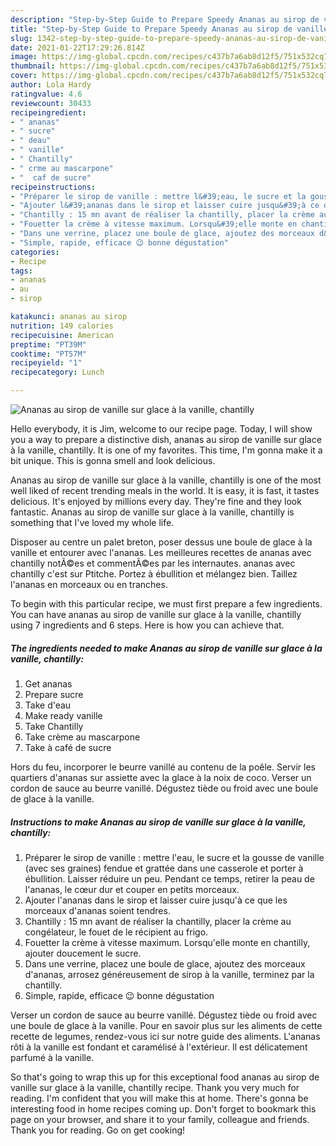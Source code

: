 ```yaml
---
description: "Step-by-Step Guide to Prepare Speedy Ananas au sirop de vanille sur glace à la vanille, chantilly"
title: "Step-by-Step Guide to Prepare Speedy Ananas au sirop de vanille sur glace à la vanille, chantilly"
slug: 1342-step-by-step-guide-to-prepare-speedy-ananas-au-sirop-de-vanille-sur-glace-a-la-vanille-chantilly
date: 2021-01-22T17:29:26.814Z
image: https://img-global.cpcdn.com/recipes/c437b7a6ab8d12f5/751x532cq70/ananas-au-sirop-de-vanille-sur-glace-a-la-vanille-chantilly-photo-principale-de-la-recette.jpg
thumbnail: https://img-global.cpcdn.com/recipes/c437b7a6ab8d12f5/751x532cq70/ananas-au-sirop-de-vanille-sur-glace-a-la-vanille-chantilly-photo-principale-de-la-recette.jpg
cover: https://img-global.cpcdn.com/recipes/c437b7a6ab8d12f5/751x532cq70/ananas-au-sirop-de-vanille-sur-glace-a-la-vanille-chantilly-photo-principale-de-la-recette.jpg
author: Lola Hardy
ratingvalue: 4.6
reviewcount: 30433
recipeingredient:
- " ananas"
- " sucre"
- " deau"
- " vanille"
- " Chantilly"
- " crme au mascarpone"
- "  caf de sucre"
recipeinstructions:
- "Préparer le sirop de vanille : mettre l&#39;eau, le sucre et la gousse de vanille (avec ses graines) fendue et grattée dans une casserole et porter à ébullition. Laisser réduire un peu. Pendant ce temps, retirer la peau de l&#39;ananas, le cœur dur et couper en petits morceaux."
- "Ajouter l&#39;ananas dans le sirop et laisser cuire jusqu&#39;à ce que les morceaux d&#39;ananas soient tendres."
- "Chantilly : 15 mn avant de réaliser la chantilly, placer la crème au congélateur, le fouet de le récipient au frigo."
- "Fouetter la crème à vitesse maximum. Lorsqu&#39;elle monte en chantilly, ajouter doucement le sucre."
- "Dans une verrine, placez une boule de glace, ajoutez des morceaux d&#39;ananas, arrosez généreusement de sirop à la vanille, terminez par la chantilly."
- "Simple, rapide, efficace 😉 bonne dégustation"
categories:
- Recipe
tags:
- ananas
- au
- sirop

katakunci: ananas au sirop 
nutrition: 149 calories
recipecuisine: American
preptime: "PT39M"
cooktime: "PT57M"
recipeyield: "1"
recipecategory: Lunch

---
```



![Ananas au sirop de vanille sur glace à la vanille, chantilly](https://img-global.cpcdn.com/recipes/c437b7a6ab8d12f5/751x532cq70/ananas-au-sirop-de-vanille-sur-glace-a-la-vanille-chantilly-photo-principale-de-la-recette.jpg)

Hello everybody, it is Jim, welcome to our recipe page. Today, I will show you a way to prepare a distinctive dish, ananas au sirop de vanille sur glace à la vanille, chantilly. It is one of my favorites. This time, I'm gonna make it a bit unique. This is gonna smell and look delicious.

Ananas au sirop de vanille sur glace à la vanille, chantilly is one of the most well liked of recent trending meals in the world. It is easy, it is fast, it tastes delicious. It's enjoyed by millions every day. They're fine and they look fantastic. Ananas au sirop de vanille sur glace à la vanille, chantilly is something that I've loved my whole life.

Disposer au centre un palet breton, poser dessus une boule de glace à la vanille et entourer avec l&#39;ananas. Les meilleures recettes de ananas avec chantilly notÃ©es et commentÃ©es par les internautes. ananas avec chantilly c&#39;est sur Ptitche. Portez à ébullition et mélangez bien. Taillez l&#39;ananas en morceaux ou en tranches.


To begin with this particular recipe, we must first prepare a few ingredients. You can have ananas au sirop de vanille sur glace à la vanille, chantilly using 7 ingredients and 6 steps. Here is how you can achieve that.

<!--inarticleads1-->

##### The ingredients needed to make Ananas au sirop de vanille sur glace à la vanille, chantilly:

1. Get  ananas
1. Prepare  sucre
1. Take  d&#39;eau
1. Make ready  vanille
1. Take  Chantilly
1. Take  crème au mascarpone
1. Take  à café de sucre


Hors du feu, incorporer le beurre vanillé au contenu de la poêle. Servir les quartiers d&#39;ananas sur assiette avec la glace à la noix de coco. Verser un cordon de sauce au beurre vanillé. Dégustez tiède ou froid avec une boule de glace à la vanille. 

<!--inarticleads2-->

##### Instructions to make Ananas au sirop de vanille sur glace à la vanille, chantilly:

1. Préparer le sirop de vanille : mettre l&#39;eau, le sucre et la gousse de vanille (avec ses graines) fendue et grattée dans une casserole et porter à ébullition. Laisser réduire un peu. Pendant ce temps, retirer la peau de l&#39;ananas, le cœur dur et couper en petits morceaux.
1. Ajouter l&#39;ananas dans le sirop et laisser cuire jusqu&#39;à ce que les morceaux d&#39;ananas soient tendres.
1. Chantilly : 15 mn avant de réaliser la chantilly, placer la crème au congélateur, le fouet de le récipient au frigo.
1. Fouetter la crème à vitesse maximum. Lorsqu&#39;elle monte en chantilly, ajouter doucement le sucre.
1. Dans une verrine, placez une boule de glace, ajoutez des morceaux d&#39;ananas, arrosez généreusement de sirop à la vanille, terminez par la chantilly.
1. Simple, rapide, efficace 😉 bonne dégustation


Verser un cordon de sauce au beurre vanillé. Dégustez tiède ou froid avec une boule de glace à la vanille. Pour en savoir plus sur les aliments de cette recette de legumes, rendez-vous ici sur notre guide des aliments. L&#39;ananas rôti à la vanille est fondant et caramélisé à l&#39;extérieur. Il est délicatement parfumé à la vanille. 

So that's going to wrap this up for this exceptional food ananas au sirop de vanille sur glace à la vanille, chantilly recipe. Thank you very much for reading. I'm confident that you will make this at home. There's gonna be interesting food in home recipes coming up. Don't forget to bookmark this page on your browser, and share it to your family, colleague and friends. Thank you for reading. Go on get cooking!

